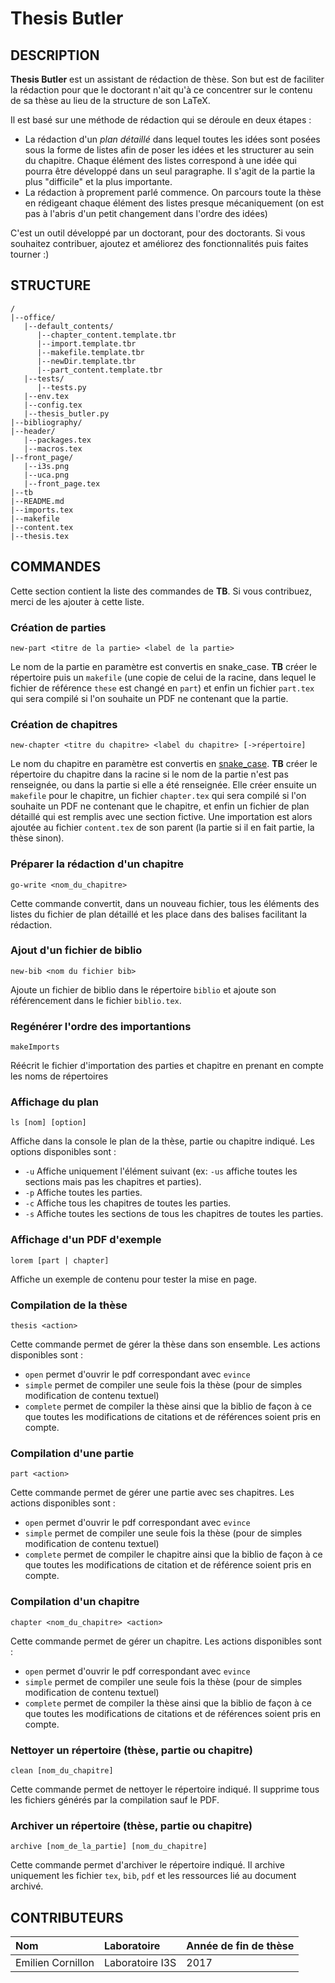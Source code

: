 # Thesis Butler
## DESCRIPTION
**Thesis Butler** est un assistant de rédaction de thèse. Son but est de faciliter la rédaction pour que le doctorant n'ait qu'à ce concentrer sur le contenu de sa thèse au lieu de la structure de son LaTeX.

Il est basé sur une méthode de rédaction qui se déroule en deux étapes :
- La rédaction d'un *plan détaillé* dans lequel toutes les idées sont posées sous la forme de listes afin de poser les idées et les structurer au sein du chapitre. Chaque élément des listes correspond à une idée qui pourra être développé dans un seul paragraphe. Il s'agit de la partie la plus "difficile" et la plus importante.
- La rédaction à proprement parlé commence. On parcours toute la thèse en rédigeant chaque élément des listes presque mécaniquement (on est pas à l'abris d'un petit changement dans l'ordre des idées)

C'est un outil développé par un doctorant, pour des doctorants. Si vous souhaitez contribuer, ajoutez et améliorez des fonctionnalités puis faites tourner :)

## STRUCTURE
    /
    |--office/
       |--default_contents/
          |--chapter_content.template.tbr
          |--import.template.tbr
          |--makefile.template.tbr
          |--newDir.template.tbr
          |--part_content.template.tbr
       |--tests/
          |--tests.py
       |--env.tex
       |--config.tex
       |--thesis_butler.py
    |--bibliography/
    |--header/
       |--packages.tex
       |--macros.tex
    |--front_page/
       |--i3s.png
       |--uca.png
       |--front_page.tex
    |--tb
    |--README.md
    |--imports.tex
    |--makefile
    |--content.tex
    |--thesis.tex

## COMMANDES
Cette section contient la liste des commandes de **TB**. Si vous contribuez, merci de les ajouter à cette liste.
### Création de parties
    new-part <titre de la partie> <label de la partie>
Le nom de la partie en paramètre est convertis en snake_case. **TB** créer le répertoire puis un `makefile` (une copie de celui de la racine, dans lequel le fichier de référence `these` est changé en `part`) et enfin un fichier `part.tex` qui sera compilé si l'on souhaite un PDF ne contenant que la partie.
### Création de chapitres
    new-chapter <titre du chapitre> <label du chapitre> [->répertoire]
Le nom du chapitre en paramètre est convertis en [snake_case](https://fr.wikipedia.org/wiki/Snake_case). **TB** créer le répertoire du chapitre dans la racine si le nom de la partie n'est pas renseignée, ou dans la partie si elle a été renseignée. Elle créer ensuite un `makefile` pour le chapitre, un fichier `chapter.tex` qui sera compilé si l'on souhaite un PDF ne contenant que le chapitre, et enfin un fichier de plan détaillé qui est remplis avec une section fictive. Une importation est alors ajoutée au fichier `content.tex` de son parent (la partie si il en fait partie, la thèse sinon).
### Préparer la rédaction d'un chapitre
    go-write <nom_du_chapitre>
Cette commande convertit, dans un nouveau fichier, tous les éléments des listes du fichier de plan détaillé et les place dans des balises facilitant la rédaction.
### Ajout d'un fichier de biblio
    new-bib <nom du fichier bib>
Ajoute un fichier de biblio dans le répertoire `biblio` et ajoute son référencement dans le fichier `biblio.tex`.
### Regénérer l'ordre des importantions
    makeImports
Réécrit le fichier d'importation des parties et chapitre en prenant en compte les noms de répertoires
### Affichage du plan
    ls [nom] [option]
Affiche dans la console le plan de la thèse, partie ou chapitre indiqué. Les options disponibles sont :
- `-u` Affiche uniquement l'élément suivant (ex: `-us` affiche toutes les sections mais pas les chapitres et parties).
- `-p` Affiche toutes les parties.
- `-c` Affiche tous les chapitres de toutes les parties.
- `-s` Affiche toutes les sections de tous les chapitres de toutes les parties.
### Affichage d'un PDF d'exemple
    lorem [part | chapter]
Affiche un exemple de contenu pour tester la mise en page.
### Compilation de la thèse
    thesis <action>
Cette commande permet de gérer la thèse dans son ensemble. Les actions disponibles sont :
- `open` permet d'ouvrir le pdf correspondant avec `evince`
- `simple` permet de compiler une seule fois la thèse (pour de simples modification de contenu textuel)
- `complete` permet de compiler la thèse ainsi que la biblio de façon à ce que toutes les modifications de citations et de références soient pris en compte.
### Compilation d'une partie
    part <action>
Cette commande permet de gérer une partie avec ses chapitres. Les actions disponibles sont :
- `open` permet d'ouvrir le pdf correspondant avec `evince`
- `simple` permet de compiler une seule fois la thèse (pour de simples modification de contenu textuel)
- `complete` permet de compiler le chapitre ainsi que la biblio de façon à ce que toutes les modifications de citation et de référence soient pris en compte.
### Compilation d'un chapitre
    chapter <nom_du_chapitre> <action>
Cette commande permet de gérer un chapitre. Les actions disponibles sont :
- `open` permet d'ouvrir le pdf correspondant avec `evince`
- `simple` permet de compiler une seule fois la thèse (pour de simples modification de contenu textuel)
- `complete` permet de compiler la thèse ainsi que la biblio de façon à ce que toutes les modifications de citations et de références soient pris en compte.
### Nettoyer un répertoire (thèse, partie ou chapitre)
    clean [nom_du_chapitre]
Cette commande permet de nettoyer le répertoire indiqué. Il supprime tous les fichiers générés par la compilation sauf le PDF.
### Archiver un répertoire (thèse, partie ou chapitre)
    archive [nom_de_la_partie] [nom_du_chapitre]
Cette commande permet d'archiver le répertoire indiqué. Il archive uniquement les fichier `tex`, `bib`, `pdf` et les ressources lié au document archivé.

## CONTRIBUTEURS
| Nom | Laboratoire     | Année de fin de thèse |
| :------------- | :------------- | :----------- |
| Emilien Cornillon       | Laboratoire I3S       | 2017 |
